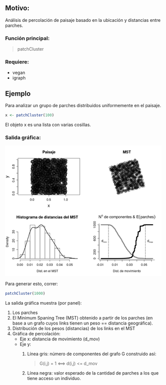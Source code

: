## Motivo:

Análisis de percolación de paisaje basado en la ubicación y distancias entre parches.

### Función principal:

> patchCluster

### Requiere: 

* vegan
* igraph

## Ejemplo

Para analizar un grupo de parches distribuidos uniformemente en el paisaje.

```R
x <- patchCluster(100)
```

El objeto x es una lista con varias cosillas.

### Salida gráfica:


![](https://github.com/jumanbar/patch-graph/raw/master/runif1000.png)

Para generar esto, correr:

```R
patchCluster(1000)
```

La salida gráfica muestra (por panel):

1.  Los parches
2.  El Minimum Spaning Tree (MST) obtenido a partir de los parches (en base a un grafo cuyos links tienen un peso == distancia geográfica).
3.  Distribución de los pesos (distancias) de los links en el MST
4.  Gráfica de percolación:
    *   Eje x: distancia de movimiento (d_mov)
    *   Eje y:
        1.  Línea gris: número de componentes del grafo G construido así:

            > G(i,j) = 1 <==> d(i,j) <= d_mov

        2.  Línea negra: valor esperado de la cantidad de parches a los que tiene acceso un individuo.

